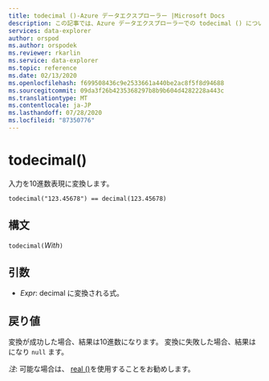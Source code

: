 ```yaml
---
title: todecimal ()-Azure データエクスプローラー |Microsoft Docs
description: この記事では、Azure データエクスプローラーでの todecimal () について説明します。
services: data-explorer
author: orspod
ms.author: orspodek
ms.reviewer: rkarlin
ms.service: data-explorer
ms.topic: reference
ms.date: 02/13/2020
ms.openlocfilehash: f699508436c9e2533661a440be2ac8f5f8d94688
ms.sourcegitcommit: 09da3f26b4235368297b8b9b604d4282228a443c
ms.translationtype: MT
ms.contentlocale: ja-JP
ms.lasthandoff: 07/28/2020
ms.locfileid: "87350776"
---
```

# <a name="todecimal"></a>todecimal()

入力を10進数表現に変換します。

```kusto
todecimal("123.45678") == decimal(123.45678)
```

## <a name="syntax"></a>構文

`todecimal(`*With*`)`

## <a name="arguments"></a>引数

* *Expr*: decimal に変換される式。 

## <a name="returns"></a>戻り値

変換が成功した場合、結果は10進数になります。
変換に失敗した場合、結果はになり `null` ます。
 
*注*: 可能な場合は、 [real ()](./scalar-data-types/real.md)を使用することをお勧めします。